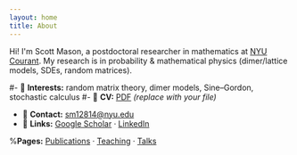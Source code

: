 ```yaml
---
layout: home
title: About
---
```


Hi! I'm Scott Mason, a postdoctoral researcher in mathematics at [NYU Courant](https://cims.nyu.edu/).
My research is in probability & mathematical physics (dimer/lattice models, SDEs, random matrices).

#- 🧪 **Interests:** random matrix theory, dimer models, Sine–Gordon, stochastic calculus
#- 📄 **CV:** [PDF](/assets/cv.pdf) *(replace with your file)*
- 📧 **Contact:** sm12814@nyu.edu
- 🔗 **Links:** [Google Scholar](https://scholar.google.com/citations?user=agBp5xkAAAAJ&hl=en) · [LinkedIn](www.linkedin.com/in/scott-mason-63b74bb0) 

%**Pages:** [Publications](/publications/) · [Teaching](/teaching/) · [Talks](/talks/)
